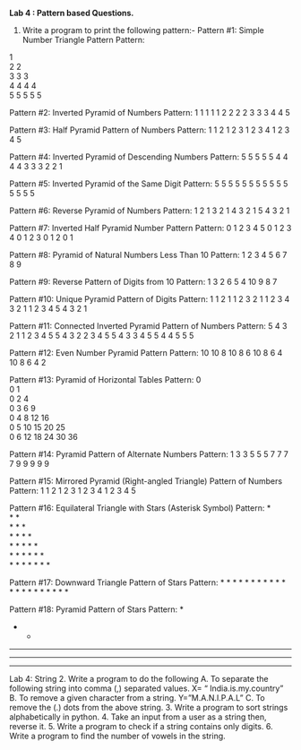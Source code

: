 **Lab 4 : Pattern based Questions.**

1.	Write a program to print the following pattern:-
Pattern #1: Simple Number Triangle Pattern
Pattern:

1  
2 2  
3 3 3  
4 4 4 4  
5 5 5 5 5

Pattern #2: Inverted Pyramid of Numbers
Pattern:
1 1 1 1 1 
 2 2 2 2 
  3 3 3 
   4 4 
    5

Pattern #3: Half Pyramid Pattern of Numbers
Pattern:
        1 
      1 2 
    1 2 3 
  1 2 3 4 
1 2 3 4 5

Pattern #4: Inverted Pyramid of Descending Numbers
Pattern:
5 5 5 5 5 
  4 4 4 4 
    3 3 3 
      2 2 
       1

Pattern #5: Inverted Pyramid of the Same Digit
Pattern:
5 5 5 5 5 
  5 5 5 5 
    5 5 5 
     5 5 
      5

Pattern #6: Reverse Pyramid of Numbers
Pattern:
     1 
     2 1 
    3 2 1 
  4 3 2 1 
5 4 3 2 1

Pattern #7: Inverted Half Pyramid Number Pattern
Pattern:
0 1 2 3 4 5 
0 1 2 3 4 
0 1 2 3 
0 1 2 
0 1

Pattern #8: Pyramid of Natural Numbers Less Than 10
Pattern:
1 
2 3 4 
5 6 7 8 9

Pattern #9: Reverse Pattern of Digits from 10 
Pattern:
1
3 2
6 5 4
10 9 8 7

Pattern #10: Unique Pyramid Pattern of Digits
Pattern:
1 
1 2 1 
1 2 3 2 1 
1 2 3 4 3 2 1 
1 2 3 4 5 4 3 2 1

Pattern #11: Connected Inverted Pyramid Pattern of Numbers
Pattern:
5 4 3 2 1 1 2 3 4 5 
5 4 3 2 2 3 4 5 
5 4 3 3 4 5 
5 4 4 5 
5 5

Pattern #12: Even Number Pyramid Pattern
Pattern:
10 
10 8 
10 8 6 
10 8 6 4 
10 8 6 4 2

Pattern #13: Pyramid of Horizontal Tables
Pattern:
0  
0 1  
0 2 4  
0 3 6 9  
0 4 8 12 16  
0 5 10 15 20 25  
0 6 12 18 24 30 36

Pattern #14: Pyramid Pattern of Alternate Numbers
Pattern:
1 
3 3 
5 5 5 
7 7 7 7 
9 9 9 9 9

Pattern #15: Mirrored Pyramid (Right-angled Triangle) Pattern of Numbers
Pattern:
         1 
       1 2 
     1 2 3 
   1 2 3 4 
 1 2 3 4 5

Pattern #16: Equilateral Triangle with Stars (Asterisk Symbol)
Pattern:
            *   
           * *   
          * * *   
         * * * *   
        * * * * *   
       * * * * * *   
      * * * * * * *

Pattern #17: Downward Triangle Pattern of Stars
Pattern:
        * * * * * * 
         * * * * * 
          * * * * 
           * * * 
            * * 
             * 

Pattern #18: Pyramid Pattern of Stars
Pattern:
* 
* * 
* * * 
* * * * 
* * * * *


Lab 4: String
2.	Write a program to do the following
A. To separate the following string into comma (,) separated values. X= “ India.is.my.country”
B. To remove a given character from a string. Y=”M.A.N.I.P.A.L” 
C. To remove the (.) dots from the above string.
3.	Write a program to sort strings alphabetically in python. 
4.	Take an input from a user as a string then, reverse it.
5.	Write a program to check if a string contains only digits.
6.	Write a program to find the number of vowels in the string.
